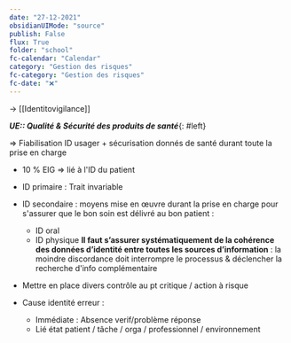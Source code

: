 ```yaml
---
date: "27-12-2021"
obsidianUIMode: "source"
publish: False
flux: True
folder: "school"
fc-calendar: "Calendar"
category: "Gestion des risques"
fc-category: "Gestion des risques"
fc-date: "❌"
---
```

→ [[Identitovigilance]]

***UE:: Qualité & Sécurité des produits de santé***{: #left}  

⇒ Fiabilisation ID usager + sécurisation donnés de santé durant toute la prise en charge
- 10 % EIG ⇒ lié à l'ID du patient
- ID primaire : Trait invariable
- ID secondaire : moyens mise en œuvre durant la prise en charge pour s'assurer que le bon soin est délivré au bon patient :
	- ID oral
	- ID physique
**Il faut s’assurer systématiquement de la cohérence des données d’identité entre toutes les sources d’information** : la moindre discordance doit interrompre le processus & déclencher la recherche d'info complémentaire

- Mettre en place divers contrôle au pt critique / action à risque
- Cause identité erreur :
	- Immédiate : Absence verif/problème réponse
	- Lié état patient / tâche / orga / professionnel / environnement
